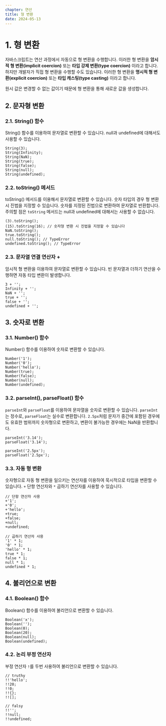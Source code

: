```yaml
---
chapter: 연산
title: 형 변환
date: 2024-05-13
---
```


# 1. 형 변환

자바스크립트는 연산 과정에서 자동으로 형 변환을 수행합니다. 이러한 형 변환을 **암시적 형 변환(implicit coercion)** 또는 **타입 강제 변환(type coercion)** 이라고 합니다. 하지만 개발자가 직접 형 변환을 수행할 수도 있습니다. 이러한 형 변환을 **명시적 형 변환(explicit coercion)** 또는 **타입 캐스팅(type casting)** 이라고 합니다.

원시 값은 변경할 수 없는 값이기 때문에 형 변환을 통해 새로운 값을 생성합니다.

## 2. 문자형 변환

### 2.1. String() 함수

String() 함수를 이용하여 문자열로 변환할 수 있습니다. null과 undefined에 대해서도 사용할 수 있습니다.

```javascript-exec
String(3);
String(Infinity);
String(NaN);
String(true);
String(false);
String(null);
String(undefined);
```

### 2.2. toString() 메서드

toString() 메서드를 이용해서 문자열로 변환할 수 있습니다. 숫자 타입의 경우 형 변환 시 진법을 지정할 수 있습니다. 숫자를 지정된 진법으로 변환하여 문자열로 반환합니다. 주의할 점은 `toString` 메서드는 null과 undefined에 대해서는 사용할 수 없습니다.

```javascript-exec
(3).toString();
(15).toString(16); // 숫자형 변환 시 진법을 지정할 수 있습니다
NaN.toString();
true.toString();
null.toString(); // TypeError
undefined.toString(); // TypeError
```

### 2.3. 문자열 연결 연산자 +

암시적 형 변환을 이용하여 문자열로 변환할 수 있습니다. 빈 문자열과 더하기 연산을 수행하면 자동 타입 변환이 발생합니다.

```javascript-exec
3 + '';
Infinity + '';
NaN + '';
true + '';
false + '';
undefined + '';
```

## 3. 숫자로 변환

### 3.1. Number() 함수

Number() 함수를 이용하여 숫자로 변환할 수 있습니다.

```javascript-exec
Number('1');
Number('0');
Number('hello');
Number(true);
Number(false);
Number(null);
Number(undefined);
```

### 3.2. parseInt(), parseFloat() 함수

`parseInt`와 `parseFloat`를 이용하여 문자열을 숫자로 변환할 수 있습니다. `parseInt`는 정수로, `parseFloat`는 실수로 변환합니다. `2.5px`처럼 문자가 중간에 포함된 경우에도 유효한 범위까지 숫자형으로 변환하고, 변환이 불가능한 경우에는 NaN을 반환합니다.

```javascript-exec
parseInt('3.14');
parseFloat('3.14');

parseInt('2.5px');
parseFloat('2.5px');
```

### 3.3. 자동 형 변환

숫자형으로 자동 형 변환을 일으키는 연산자를 이용하여 묵시적으로 타입을 변환할 수 있습니다. `+` 단항 연산자와 `*` 곱하기 연산자를 사용할 수 있습니다.

```javascript-exec
// 단항 연산자 사용
+'1';
+'0';
+'hello';
+true;
+false;
+null;
+undefined;

// 곱하기 연산자 사용
'1' * 1;
'0' * 1;
'hello' * 1;
true * 1;
false * 1;
null * 1;
undefined * 1;
```

## 4. 불리언으로 변환

### 4.1. Boolean() 함수

Boolean() 함수를 이용하여 불리언으로 변환할 수 있습니다.

```javascript-exec
Boolean('x');
Boolean('');
Boolean(0);
Boolean(20);
Boolean(null);
Boolean(undefined);
```

### 4.2. 논리 부정 연산자

부정 연산자 `!`를 두번 사용하여 불리언으로 변환할 수 있습니다.

```javascript-exec
// truthy
!!'hello';
!!20;
!!0;
!!{};
!![];

// falsy
!!'';
!!null;
!!undefined;
```

